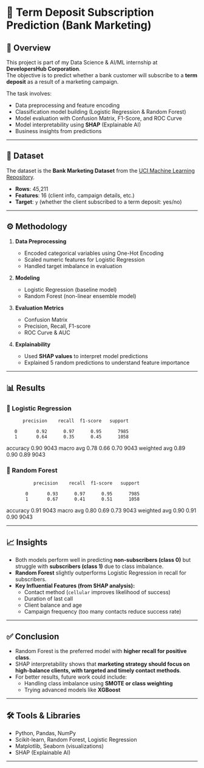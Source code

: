 # 🏦 Term Deposit Subscription Prediction (Bank Marketing)

## 📌 Overview
This project is part of my Data Science & AI/ML internship at **DevelopersHub Corporation**.  
The objective is to predict whether a bank customer will subscribe to a **term deposit** as a result of a marketing campaign.  

The task involves:
- Data preprocessing and feature encoding  
- Classification model building (Logistic Regression & Random Forest)  
- Model evaluation with Confusion Matrix, F1-Score, and ROC Curve  
- Model interpretability using **SHAP** (Explainable AI)  
- Business insights from predictions  

---

## 📂 Dataset
The dataset is the **Bank Marketing Dataset** from the [UCI Machine Learning Repository](https://archive.ics.uci.edu/ml/datasets/bank+marketing).  

- **Rows**: 45,211  
- **Features**: 16 (client info, campaign details, etc.)  
- **Target**: `y` (whether the client subscribed to a term deposit: yes/no)  

---

## ⚙️ Methodology
1. **Data Preprocessing**  
   - Encoded categorical variables using One-Hot Encoding  
   - Scaled numeric features for Logistic Regression  
   - Handled target imbalance in evaluation  

2. **Modeling**  
   - Logistic Regression (baseline model)  
   - Random Forest (non-linear ensemble model)  

3. **Evaluation Metrics**  
   - Confusion Matrix  
   - Precision, Recall, F1-score  
   - ROC Curve & AUC  

4. **Explainability**  
   - Used **SHAP values** to interpret model predictions  
   - Explained 5 random predictions to understand feature importance  

---

## 📊 Results

### 🔹 Logistic Regression
          precision    recall  f1-score   support

       0       0.92      0.97      0.95      7985
       1       0.64      0.35      0.45      1058

accuracy                           0.90      9043
macro avg      0.78      0.66      0.70      9043
weighted avg   0.89      0.90      0.89      9043



### 🔹 Random Forest
              precision    recall  f1-score   support

           0       0.93      0.97      0.95      7985
           1       0.67      0.41      0.51      1058

accuracy                               0.91      9043
macro avg          0.80      0.69      0.73      9043
weighted avg       0.90      0.91      0.90      9043


---

## 📈 Insights
- Both models perform well in predicting **non-subscribers (class 0)** but struggle with **subscribers (class 1)** due to class imbalance.  
- **Random Forest** slightly outperforms Logistic Regression in recall for subscribers.  
- **Key Influential Features (from SHAP analysis):**
  - Contact method (`cellular` improves likelihood of success)  
  - Duration of last call  
  - Client balance and age  
  - Campaign frequency (too many contacts reduce success rate)  

---

## ✅ Conclusion
- Random Forest is the preferred model with **higher recall for positive class**.  
- SHAP interpretability shows that **marketing strategy should focus on high-balance clients, with targeted and timely contact methods**.  
- For better results, future work could include:
  - Handling class imbalance using **SMOTE or class weighting**  
  - Trying advanced models like **XGBoost**  

---

## 🛠️ Tools & Libraries
- Python, Pandas, NumPy  
- Scikit-learn, Random Forest, Logistic Regression  
- Matplotlib, Seaborn (visualizations)  
- SHAP (Explainable AI)  

---
